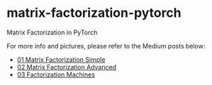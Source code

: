 # matrix-factorization-pytorch
Matrix Factorization in PyTorch

For more info and pictures, please refer to the Medium posts below:
- [01 Matrix Factorization Simple](https://medium.com/@datadote/pytorch-matrix-factorization-pictures-code-part-1-abe331317ffb)
- [02 Matrix Factorization Advanced](https://medium.com/@datadote/matrix-factorization-advanced-pictures-code-part-2-3072450879c1)
- [03 Factorization Machines](https://medium.com/@datadote/factorization-machines-pictures-code-pytorch-9fca1c300838)

